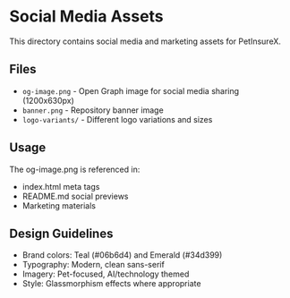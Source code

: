 # Social Media Assets

This directory contains social media and marketing assets for PetInsureX.

## Files
- `og-image.png` - Open Graph image for social media sharing (1200x630px)
- `banner.png` - Repository banner image
- `logo-variants/` - Different logo variations and sizes

## Usage
The og-image.png is referenced in:
- index.html meta tags
- README.md social previews
- Marketing materials

## Design Guidelines
- Brand colors: Teal (#06b6d4) and Emerald (#34d399)
- Typography: Modern, clean sans-serif
- Imagery: Pet-focused, AI/technology themed
- Style: Glassmorphism effects where appropriate
